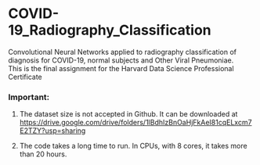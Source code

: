 # COVID-19_Radiography_Classification 

Convolutional Neural Networks applied to radiography classification of diagnosis for COVID-19, normal subjects and Other Viral Pneumoniae.  
This is the final assignment for the Harvard Data Science Professional Certificate 


### Important: 

1) The dataset size is not accepted in Github. It can be downloaded at  https://drive.google.com/drive/folders/1lBdhIzBnOaHjFkAeI81cqELxcm7E2TZY?usp=sharing

2) The code takes a long time to run. In CPUs, with 8 cores, it takes more than 20 hours. 
